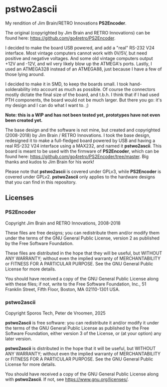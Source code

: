 # pstwo2ascii
My rendition of Jim Brain/RETRO Innovations **PS2Encoder**.

The original (copyrighted by Jim Brain and RETRO Innovations) can be found here: https://github.com/go4retro/PS2Encoder.

I decided to make the board USB powered, and add a "real" RS-232 V24 interface. Most vintage computers cannot work with 0V/5V, but need positive and negative voltages. And some old vintage computers output +12V and -12V, and wil very likely blow up the ATMEGA's ports. Lastly, I used an ATMEGA328 instead of an ATMEGA88, just because I have a few of those lying around.

I decided to make it in SMD, to keep the boards small. I took hand-solderability into account as much as possible. Of course the connectors mostly dictate the final size of the board, and t.b.h. I think that if I had used PTH components, the board would not be much larger. But there you go: it's my design and I can do what I want to. ;)

**Note: this is a WIP and has not been tested yet, prototypes have not even been created yet.**

The base design and the software is not mine, but created and copyrighted (2008-2018) by Jim Brain / RETRO Innovations. I took the base design, redesigned it to make a full-fledged board powered by USB and having a real RS-232 V24 interface using a MAX232, and named it **pstwo2ascii**. This board is meant to be used with the firmware of **PS2Encoder**, which can be found here: https://github.com/go4retro/PS2Encoder/tree/master. Big thanks and kudos to Jim Brain for his work!

Please note that **pstwo2ascii** is covered under GPLv3, while **PS2Encoder** is covered under GPLv2. **pstwo2ascii** only applies to the hardware designs that you can find in this repository.

## Licenses

### PS2Encoder

Copyright Jim Brain and RETRO Innovations, 2008-2018

These files are free designs; you can redistribute them and/or modify them under the terms of the GNU General Public License, version 2 as published by the Free Software Foundation.

These files are distributed in the hope that they will be useful, but WITHOUT ANY WARRANTY; without even the implied warranty of MERCHANTABILITY or FITNESS FOR A PARTICULAR PURPOSE. See the GNU General Public License for more details.

You should have received a copy of the GNU General Public License along with these files; if not, write to the Free Software Foundation, Inc., 51 Franklin Street, Fifth Floor, Boston, MA 02110-1301 USA.

### pstwo2ascii

Copyright Sporos Tech, Peter de Vroomen, 2025

**pstwo2ascii** is free software: you can redistribute it and/or modify it under the terms of the GNU General Public License as published by the Free Software Foundation, either version 3 of the License, or (at your option) any later version.

**pstwo2ascii** is distributed in the hope that it will be useful, but WITHOUT ANY WARRANTY; without even the implied warranty of MERCHANTABILITY or FITNESS FOR A PARTICULAR PURPOSE. See the GNU General Public License for more details.

You should have received a copy of the GNU General Public License along with **pstwo2ascii**. If not, see <https://www.gnu.org/licenses/>. 
